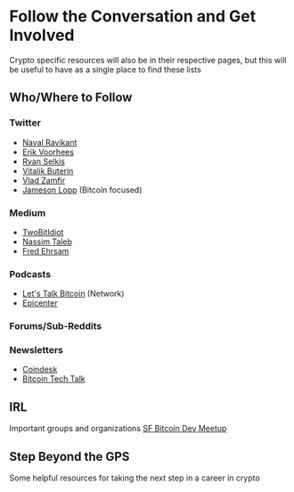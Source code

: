 # Follow the Conversation and Get Involved
Crypto specific resources will also be in their respective pages, but this will be useful to have as a single place to find these lists


## Who/Where to Follow

### Twitter
- [Naval Ravikant](https://twitter.com/naval)
- [Erik Voorhees](https://twitter.com/ErikVoorhees)
- [Ryan Selkis](https://twitter.com/twobitidiot)
- [Vitalik Buterin](https://twitter.com/VitalikButerin)
- [Vlad Zamfir](https://twitter.com/VladZamfir)
- [Jameson Lopp](https://twitter.com/lopp) (Bitcoin focused)

### Medium
- [TwoBitIdiot](https://medium.com/@twobitidiot)
- [Nassim Taleb](https://medium.com/@nntaleb)
- [Fred Ehrsam](https://medium.com/@FEhrsam)

### Podcasts
- [Let's Talk Bitcoin](https://letstalkbitcoin.com/) (Network)
- [Epicenter](https://epicenter.tv/)

### Forums/Sub-Reddits

### Newsletters
- [Coindesk](https://www.coindesk.com/newsletter/)
- [Bitcoin Tech Talk](https://bitcointechtalk.com/)

## IRL
Important groups and organizations
[SF Bitcoin Dev Meetup](https://www.meetup.com/SF-Bitcoin-Devs)

## Step Beyond the GPS
Some helpful resources for taking the next step in a career in crypto
